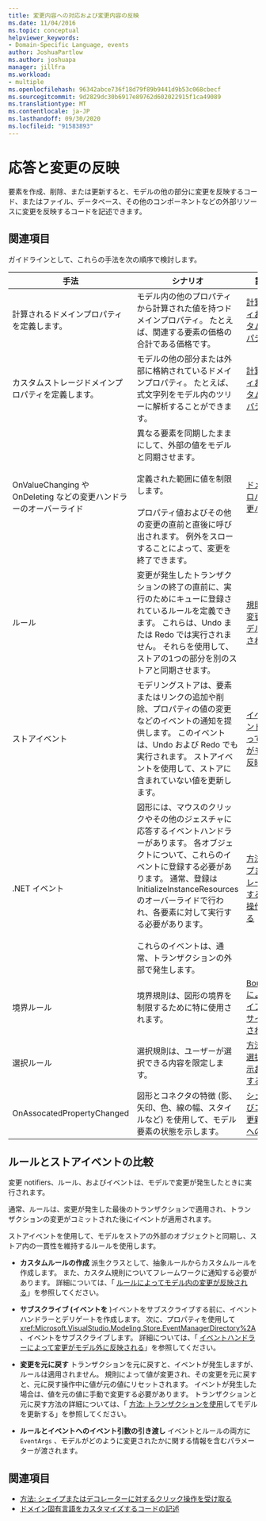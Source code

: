 ```yaml
---
title: 変更内容への対応および変更内容の反映
ms.date: 11/04/2016
ms.topic: conceptual
helpviewer_keywords:
- Domain-Specific Language, events
author: JoshuaPartlow
ms.author: joshuapa
manager: jillfra
ms.workload:
- multiple
ms.openlocfilehash: 96342abce736f18d79f89b9441d9b53c068cbecf
ms.sourcegitcommit: 9d2829dc30b6917e89762d602022915f1ca49089
ms.translationtype: MT
ms.contentlocale: ja-JP
ms.lasthandoff: 09/30/2020
ms.locfileid: "91583893"
---
```

# <a name="respond-to-and-propagate-changes"></a>応答と変更の反映

要素を作成、削除、または更新すると、モデルの他の部分に変更を反映するコード、またはファイル、データベース、その他のコンポーネントなどの外部リソースに変更を反映するコードを記述できます。

## <a name="reference"></a>関連項目

ガイドラインとして、これらの手法を次の順序で検討します。

|手法|シナリオ|詳細情報|
|-|-|-|
|計算されるドメインプロパティを定義します。|モデル内の他のプロパティから計算された値を持つドメインプロパティ。 たとえば、関連する要素の価格の合計である価格です。|[計算プロパティおよびカスタム格納プロパティ](../modeling/calculated-and-custom-storage-properties.md)|
|カスタムストレージドメインプロパティを定義します。|モデルの他の部分または外部に格納されているドメインプロパティ。 たとえば、式文字列をモデル内のツリーに解析することができます。|[計算プロパティおよびカスタム格納プロパティ](../modeling/calculated-and-custom-storage-properties.md)|
|OnValueChanging や OnDeleting などの変更ハンドラーのオーバーライド|異なる要素を同期したままにして、外部の値をモデルと同期させます。<br /><br /> 定義された範囲に値を制限します。<br /><br /> プロパティ値およびその他の変更の直前と直後に呼び出されます。 例外をスローすることによって、変更を終了できます。|[ドメイン プロパティ値変更ハンドラー](../modeling/domain-property-value-change-handlers.md)|
|ルール|変更が発生したトランザクションの終了の直前に、実行のためにキューに登録されているルールを定義できます。 これらは、Undo または Redo では実行されません。 それらを使用して、ストアの1つの部分を別のストアと同期させます。|[規則によって変更内容がモデル内に反映される](../modeling/rules-propagate-changes-within-the-model.md)|
|ストアイベント|モデリングストアは、要素またはリンクの追加や削除、プロパティの値の変更などのイベントの通知を提供します。 このイベントは、Undo および Redo でも実行されます。 ストアイベントを使用して、ストアに含まれていない値を更新します。|[イベント ハンドラーによって変更内容がモデル外に反映される](../modeling/event-handlers-propagate-changes-outside-the-model.md)|
|.NET イベント|図形には、マウスのクリックやその他のジェスチャに応答するイベントハンドラーがあります。 各オブジェクトについて、これらのイベントに登録する必要があります。 通常、登録は InitializeInstanceResources のオーバーライドで行われ、各要素に対して実行する必要があります。<br /><br /> これらのイベントは、通常、トランザクションの外部で発生します。|[方法: シェイプまたはデコレーターに対するクリック操作を受け取る](../modeling/how-to-intercept-a-click-on-a-shape-or-decorator.md)|
|境界ルール|境界規則は、図形の境界を制限するために特に使用されます。|[BoundsRules によってシェイプの位置とサイズが制限される](../vs-2015/modeling/boundsrules-constrain-shape-location-and-size.md?view=vs-2015&preserve-view=true)|
|選択ルール|選択規則は、ユーザーが選択できる内容を限定します。|[方法: 現在の選択項目を表示および制限する](../modeling/how-to-access-and-constrain-the-current-selection.md)|
|OnAssocatedPropertyChanged|図形とコネクタの特徴 (影、矢印、色、線の幅、スタイルなど) を使用して、モデル要素の状態を示します。|[シェイプおよびコネクタの更新とモデルへの反映](../modeling/updating-shapes-and-connectors-to-reflect-the-model.md)|

## <a name="compare-rules-and-store-events"></a>ルールとストアイベントの比較

変更 notifiers、ルール、およびイベントは、モデルで変更が発生したときに実行されます。

通常、ルールは、変更が発生した最後のトランザクションで適用され、トランザクションの変更がコミットされた後にイベントが適用されます。

ストアイベントを使用して、モデルをストアの外部のオブジェクトと同期し、ストア内の一貫性を維持するルールを使用します。

- **カスタムルールの作成** 派生クラスとして、抽象ルールからカスタムルールを作成します。 また、カスタム規則についてフレームワークに通知する必要があります。 詳細については、「 [ルールによってモデル内の変更が反映される](../modeling/rules-propagate-changes-within-the-model.md)」を参照してください。

- **サブスクライブ (イベントを** )イベントをサブスクライブする前に、イベントハンドラーとデリゲートを作成します。 次に、プロパティを使用して <xref:Microsoft.VisualStudio.Modeling.Store.EventManagerDirectory%2A> 、イベントをサブスクライブします。 詳細については、「 [イベントハンドラーによって変更がモデル外に反映される](../modeling/event-handlers-propagate-changes-outside-the-model.md)」を参照してください。

- **変更を元に戻す** トランザクションを元に戻すと、イベントが発生しますが、ルールは適用されません。 規則によって値が変更され、その変更を元に戻すと、元に戻す操作中に値が元の値にリセットされます。 イベントが発生した場合は、値を元の値に手動で変更する必要があります。 トランザクションと元に戻す方法の詳細については、「 [方法: トランザクションを使用](../modeling/how-to-use-transactions-to-update-the-model.md)してモデルを更新する」を参照してください。

- **ルールとイベントへのイベント引数の引き渡し** イベントとルールの両方に `EventArgs` 、モデルがどのように変更されたかに関する情報を含むパラメーターが渡されます。

## <a name="see-also"></a>関連項目

- [方法: シェイプまたはデコレーターに対するクリック操作を受け取る](../modeling/how-to-intercept-a-click-on-a-shape-or-decorator.md)
- [ドメイン固有言語をカスタマイズするコードの記述](../modeling/writing-code-to-customise-a-domain-specific-language.md)